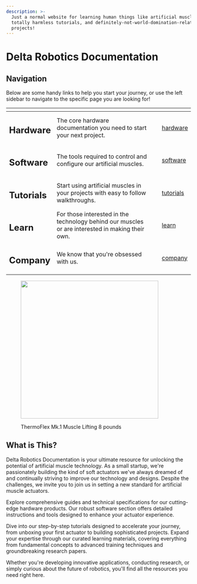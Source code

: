 ```yaml
---
description: >-
  Just a normal website for learning human things like artificial muscles,
  totally harmless tutorials, and definitely-not-world-domination-related
  projects!
---
```


# Delta Robotics Documentation

## Navigation

Below are some handy links to help you start your journey, or use the left sidebar to navigate to the specific page you are looking for!

<table data-view="cards"><thead><tr><th></th><th></th><th></th><th data-hidden data-card-target data-type="content-ref"></th></tr></thead><tbody><tr><td><h2>Hardware</h2></td><td>The core hardware documentation you need to start your next project.</td><td></td><td><a href="hardware/">hardware</a></td></tr><tr><td><h2>Software</h2></td><td>The tools required to control and configure our artificial muscles.</td><td></td><td><a href="software/">software</a></td></tr><tr><td><h2>Tutorials</h2></td><td>Start using artificial muscles in your projects with easy to follow walkthroughs.</td><td></td><td><a href="tutorials/">tutorials</a></td></tr><tr><td><h2>Learn</h2></td><td>For those interested in the technology behind our muscles or are interested in making their own.</td><td></td><td><a href="learn/">learn</a></td></tr><tr><td><h2>Company</h2></td><td>We know that you're obsessed with us.</td><td></td><td><a href="company/">company</a></td></tr></tbody></table>

<div align="left" data-full-width="true"><figure><img src=".gitbook/assets/ezgif-63981bc1e5b84b.gif" alt="" width="375"><figcaption><p>ThermoFlex Mk.1 Muscle Lifting 8 pounds</p></figcaption></figure></div>

## What is This?

Delta Robotics Documentation is your ultimate resource for unlocking the potential of artificial muscle technology. As a small startup, we're passionately building the kind of soft actuators we've always dreamed of and continually striving to improve our technology and designs. Despite the challenges, we invite you to join us in setting a new standard for artificial muscle actuators.

Explore comprehensive guides and technical specifications for our cutting-edge hardware products. Our robust software section offers detailed instructions and tools designed to enhance your actuator experience.

Dive into our step-by-step tutorials designed to accelerate your journey, from unboxing your first actuator to building sophisticated projects. Expand your expertise through our curated learning materials, covering everything from fundamental concepts to advanced training techniques and groundbreaking research papers.

Whether you're developing innovative applications, conducting research, or simply curious about the future of robotics, you'll find all the resources you need right here.

